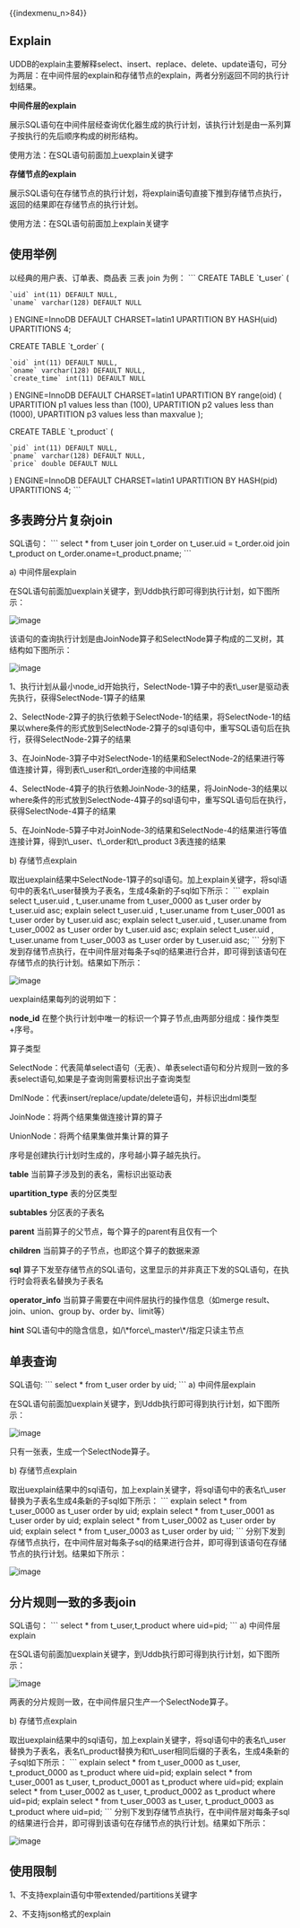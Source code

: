 {{indexmenu_n>84}}

## Explain

UDDB的explain主要解释select、insert、replace、delete、update语句，可分为两层：在中间件层的explain和存储节点的explain，两者分别返回不同的执行计划结果。

**中间件层的explain**

展示SQL语句在中间件层经查询优化器生成的执行计划，该执行计划是由一系列算子按执行的先后顺序构成的树形结构。

使用方法：在SQL语句前面加上uexplain关键字

**存储节点的explain**

展示SQL语句在存储节点的执行计划，将explain语句直接下推到存储节点执行，返回的结果即在存储节点的执行计划。

使用方法：在SQL语句前面加上explain关键字

## 使用举例

以经典的用户表、订单表、商品表 三表 join 为例： \`\`\` CREATE TABLE \`t\_user\` (

    `uid` int(11) DEFAULT NULL,
    `uname` varchar(128) DEFAULT NULL

) ENGINE=InnoDB DEFAULT CHARSET=latin1 UPARTITION BY HASH(uid)
UPARTITIONS 4;

CREATE TABLE \`t\_order\` (

    `oid` int(11) DEFAULT NULL,
    `oname` varchar(128) DEFAULT NULL,
    `create_time` int(11) DEFAULT NULL

) ENGINE=InnoDB DEFAULT CHARSET=latin1 UPARTITION BY range(oid) (
UPARTITION p1 values less than (100), UPARTITION p2 values less than
(1000), UPARTITION p3 values less than maxvalue );

CREATE TABLE \`t\_product\` (

    `pid` int(11) DEFAULT NULL,
    `pname` varchar(128) DEFAULT NULL,
    `price` double DEFAULT NULL

) ENGINE=InnoDB DEFAULT CHARSET=latin1 UPARTITION BY HASH(pid)
UPARTITIONS 4; \`\`\`

## 多表跨分片复杂join

SQL语句： \`\`\` select \* from t\_user join t\_order on t\_user.uid =
t\_order.oid join t\_product on t\_order.oname=t\_product.pname; \`\`\`

a) 中间件层explain

在SQL语句前面加uexplain关键字，到Uddb执行即可得到执行计划，如下图所示：

![image](/images/compatible/多表跨分片复杂join_a\).png)

该语句的查询执行计划是由JoinNode算子和SelectNode算子构成的二叉树，其结构如下图所示：

![image](/images/compatible/uddbexplain02.png)

1、执行计划从最小node\_id开始执行，SelectNode-1算子中的表t\\\_user是驱动表先执行，获得SelectNode-1算子的结果

2、SelectNode-2算子的执行依赖于SelectNode-1的结果，将SelectNode-1的结果以where条件的形式放到SelectNode-2算子的sql语句中，重写SQL语句后在执行，获得SelectNode-2算子的结果

3、在JoinNode-3算子中对SelectNode-1的结果和SelectNode-2的结果进行等值连接计算，得到表t\\\_user和t\\\_order连接的中间结果

4、SelectNode-4算子的执行依赖JoinNode-3的结果，将JoinNode-3的结果以where条件的形式放到SelectNode-4算子的sql语句中，重写SQL语句后在执行，获得SelectNode-4算子的结果

5、在JoinNode-5算子中对JoinNode-3的结果和SelectNode-4的结果进行等值连接计算，得到t\\\_user、t\\\_order和t\\\_product
3表连接的结果

b) 存储节点explain

取出uexplain结果中SelectNode-1算子的sql语句。加上explain关键字，将sql语句中的表名t\\\_user替换为子表名，生成4条新的子sql如下所示：
\`\`\` explain select t\_user.uid , t\_user.uname from t\_user\_0000 as
t\_user order by t\_user.uid asc; explain select t\_user.uid ,
t\_user.uname from t\_user\_0001 as t\_user order by t\_user.uid asc;
explain select t\_user.uid , t\_user.uname from t\_user\_0002 as t\_user
order by t\_user.uid asc; explain select t\_user.uid , t\_user.uname
from t\_user\_0003 as t\_user order by t\_user.uid asc; \`\`\`
分别下发到存储节点执行，在中间件层对每条子sql的结果进行合并，即可得到该语句在存储节点的执行计划。结果如下所示：

![image](/images/compatible/多表跨分片复杂join_b\).png)

uexplain结果每列的说明如下：

**node\_id** 在整个执行计划中唯一的标识一个算子节点,由两部分组成：操作类型+序号。

算子类型

SelectNode：代表简单select语句（无表）、单表select语句和分片规则一致的多表select语句,如果是子查询则需要标识出子查询类型

DmlNode：代表insert/replace/update/delete语句，并标识出dml类型

JoinNode：将两个结果集做连接计算的算子

UnionNode：将两个结果集做并集计算的算子

序号是创建执行计划时生成的，序号越小算子越先执行。

**table** 当前算子涉及到的表名，需标识出驱动表

**upartition\_type** 表的分区类型

**subtables** 分区表的子表名

**parent** 当前算子的父节点，每个算子的parent有且仅有一个

**children** 当前算子的子节点，也即这个算子的数据来源

**sql** 算子下发至存储节点的SQL语句，这里显示的并非真正下发的SQL语句，在执行时会将表名替换为子表名

**operator\_info** 当前算子需要在中间件层执行的操作信息（如merge result、join、union、group
by、order by、limit等）

**hint** SQL语句中的隐含信息，如/\\\*force\\\_master\\\*/指定只读主节点

## 单表查询

SQL语句: \`\`\` select \* from t\_user order by uid; \`\`\` a) 中间件层explain

在SQL语句前面加uexplain关键字，到Uddb执行即可得到执行计划，如下图所示：

![image](/images/compatible/uddbexplain04.png)

只有一张表，生成一个SelectNode算子。

b) 存储节点explain

取出uexplain结果中的sql语句，加上explain关键字，将sql语句中的表名t\\\_user替换为子表名生成4条新的子sql如下所示：
\`\`\` explain select \* from t\_user\_0000 as t\_user order by uid;
explain select \* from t\_user\_0001 as t\_user order by uid; explain
select \* from t\_user\_0002 as t\_user order by uid; explain select \*
from t\_user\_0003 as t\_user order by uid; \`\`\`
分别下发到存储节点执行，在中间件层对每条子sql的结果进行合并，即可得到该语句在存储节点的执行计划。结果如下所示：

![image](/images/compatible/单表查询b\).png)

## 分片规则一致的多表join

SQL语句： \`\`\` select \* from t\_user,t\_product where uid=pid; \`\`\` a)
中间件层explain

在SQL语句前面加uexplain关键字，到Uddb执行即可得到执行计划，如下图所示：

![image](/images/compatible/分片规则一致的多表join_a\).png)

两表的分片规则一致，在中间件层只生产一个SelectNode算子。

b) 存储节点explain

取出uexplain结果中的sql语句，加上explain关键字，将sql语句中的表名t\\\_user替换为子表名，表名t\\\_product替换为和t\\\_user相同后缀的子表名，生成4条新的子sql如下所示：
\`\`\` explain select \* from t\_user\_0000 as t\_user, t\_product\_0000
as t\_product where uid=pid; explain select \* from t\_user\_0001 as
t\_user, t\_product\_0001 as t\_product where uid=pid; explain select \*
from t\_user\_0002 as t\_user, t\_product\_0002 as t\_product where
uid=pid; explain select \* from t\_user\_0003 as t\_user,
t\_product\_0003 as t\_product where uid=pid; \`\`\`
分别下发到存储节点执行，在中间件层对每条子sql的结果进行合并，即可得到该语句在存储节点的执行计划。结果如下所示：

![image](/images/compatible/分片规则一致的多表join_b\).png)

## 使用限制

1、不支持explain语句中带extended/partitions关键字

2、不支持json格式的explain
